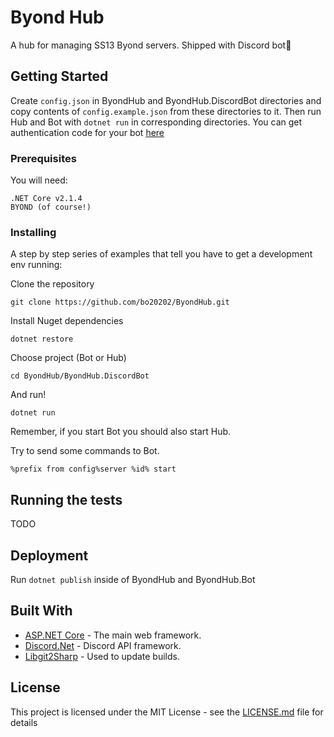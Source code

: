 # Byond Hub

A hub for managing SS13 Byond servers. Shipped with Discord bot🤖

## Getting Started

Create `config.json` in ByondHub and ByondHub.DiscordBot directories and copy contents of `config.example.json` from these directories to it.
Then run Hub and Bot with `dotnet run` in corresponding directories. You can get authentication code for your bot [here](https://discordapp.com/developers/applications/me)

### Prerequisites

You will need: 
```
.NET Core v2.1.4
BYOND (of course!)
```

### Installing

A step by step series of examples that tell you have to get a development env running:

Clone the repository

```
git clone https://github.com/bo20202/ByondHub.git
```

Install Nuget dependencies

```
dotnet restore
```

Choose project (Bot or Hub)

```
cd ByondHub/ByondHub.DiscordBot
```

And run!

```
dotnet run
```

Remember, if you start Bot you should also start Hub.

Try to send some commands to Bot.
```
%prefix from config%server %id% start
```

## Running the tests

TODO

## Deployment

Run `dotnet publish` inside of ByondHub and ByondHub.Bot

## Built With

* [ASP.NET Core](https://docs.microsoft.com/en-us/aspnet/core/) - The main web framework.
* [Discord.Net](https://github.com/RogueException/Discord.Net) - Discord API framework.
* [Libgit2Sharp](https://github.com/libgit2/libgit2sharp) - Used to update builds.

## License

This project is licensed under the MIT License - see the [LICENSE.md](LICENSE.md) file for details
